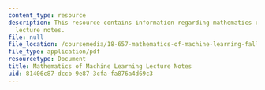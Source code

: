 ```yaml
---
content_type: resource
description: This resource contains information regarding mathematics of machine learning
  lecture notes.
file: null
file_location: /coursemedia/18-657-mathematics-of-machine-learning-fall-2015/81406c87dccb9e873cfafa876a4d69c3_MIT18_657F15_LecNote.pdf
file_type: application/pdf
resourcetype: Document
title: Mathematics of Machine Learning Lecture Notes
uid: 81406c87-dccb-9e87-3cfa-fa876a4d69c3
---
```

